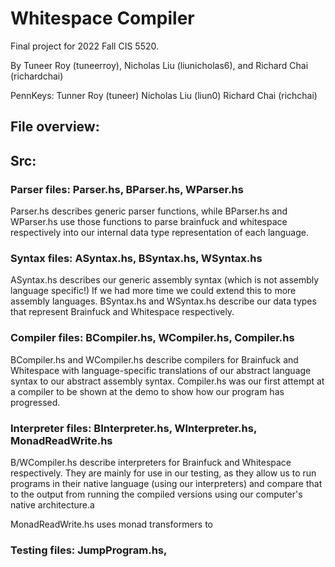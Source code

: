 # Whitespace Compiler

Final project for 2022 Fall CIS 5520.

By Tuneer Roy (tuneerroy), Nicholas Liu (liunicholas6), and Richard Chai (richardchai)

PennKeys:
Tunner Roy (tuneer)
Nicholas Liu (liun0)
Richard Chai (richchai)

## File overview:

## Src:

### Parser files: Parser.hs, BParser.hs, WParser.hs

Parser.hs describes generic parser functions, while BParser.hs and WParser.hs use those functions to parse brainfuck and whitespace respectively into our internal data type representation of each language.

### Syntax files: ASyntax.hs, BSyntax.hs, WSyntax.hs

ASyntax.hs describes our generic assembly syntax (which is not assembly language specific!) If we had more time we could extend this to more assembly languages. BSyntax.hs and WSyntax.hs describe our data types that represent Brainfuck and Whitespace respectively.

### Compiler files: BCompiler.hs, WCompiler.hs, Compiler.hs

BCompiler.hs and WCompiler.hs describe compilers for Brainfuck and Whitespace with language-specific translations of our abstract language syntax to our abstract assembly syntax. Compiler.hs was our first attempt at a compiler to be shown at the demo to show how our program has progressed.

### Interpreter files: BInterpreter.hs, WInterpreter.hs, MonadReadWrite.hs

B/WCompiler.hs describe interpreters for Brainfuck and Whitespace respectively. They are mainly for use in our testing, as they allow us to run programs in their native language (using our interpreters) and compare that to the output from running the compiled versions using our computer's native architecture.a

MonadReadWrite.hs uses monad transformers to

### Testing files: JumpProgram.hs,
